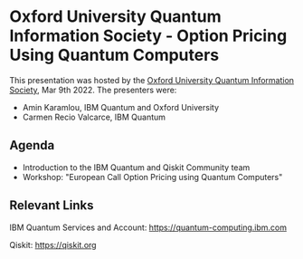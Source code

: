 # Oxford University Quantum Information Society - Option Pricing Using Quantum Computers

This presentation was hosted by the [Oxford University Quantum Information Society](https://www.facebook.com/events/1079864252579786/), Mar 9th 2022. The presenters were:

 - Amin Karamlou, IBM Quantum and Oxford University
 - Carmen Recio Valcarce, IBM Quantum

## Agenda

 - Introduction to the IBM Quantum and Qiskit Community team
 - Workshop: "European Call Option Pricing using Quantum Computers"

## Relevant Links
IBM Quantum Services and Account: https://quantum-computing.ibm.com

Qiskit: https://qiskit.org

